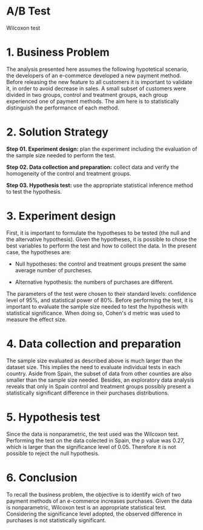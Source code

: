 # A/B Test

Wilcoxon test

# 1. Business Problem

The analysis presented here assumes the following hypotetical scenario, the developers of an e-commerce developed a new payment method. Before releasing the new feature to all customers it is important to validate it, in order to avoid decrease in sales. A small subset of customers were divided in two groups, control and treatment groups, each group experienced one of payment methods. The aim here is to statistically distinguish the performance of each method.

# 2. Solution Strategy

**Step 01. Experiment design:** plan the experiment including the evaluation of the sample size needed to perform the test.

**Step 02. Data collection and preparation:** collect data and verify the homogeneity of the control and treatment groups.

**Step 03. Hypothesis test:** use the appropriate statistical inference method to test the hypothesis.

# 3. Experiment design

First, it is important to formulate the hypotheses to be tested (the null and the altervative hypothesis). Given the hypotheses, it is possible to chose the best variables to perform the test and how to collect the data. In the present case, the hypotheses are:

 - Null hypotheses: the control and treatment groups present the same average number of purcheses.

 - Alternative hypothesis: the numbers of purchases are different.

The parameters of the test were chosen to their standard levels: confidence level of 95%, and statistical power of 80%.
Before performing the test, it is important to evaluate the sample size needed to test the hypothesis with statistical significance. When doing so, Cohen's d metric was used to measure the effect size.

# 4. Data collection and preparation

The sample size evaluated as described above is much larger than the dataset size. This implies the need to evaluate individual tests in each country. Aside from Spain, the subset of data from other counties are also smaller than the sample size needed. Besides, an exploratory data analysis reveals that only in Spain control and treatment groups possibly present a statistically significant difference in their purchases distributions.

# 5. Hypothesis test

Since the data is nonparametric, the test used was the Wilcoxon test. Performing the test on the data colected in Spain, the p value was 0.27, which is larger than the significance level of 0.05. Therefore it is not possible to reject the null hypothesis.

# 6. Conclusion

To recall the business problem, the objective is to identify wich of two payment methods of an e-commerce increases purchases. Given the data is nonparametric, Wilcoxon test is an appropriate statistical test. Considering the significance level adopted, the observed difference in purchases is not statistically significant.
